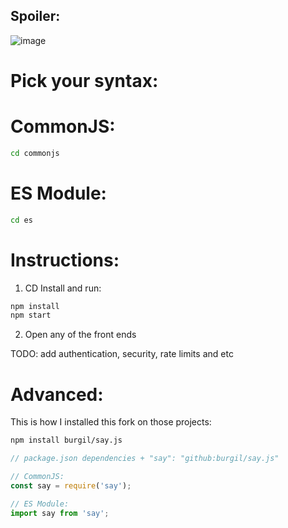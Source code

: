 ## Spoiler:

![image](https://github.com/burgil/say.js/assets/41600149/e0469b61-4178-4279-85ba-ba4e9d4721f5)

# Pick your syntax:

# CommonJS:

```bash
cd commonjs
```

# ES Module:

```bash
cd es
```

# Instructions:

1. CD Install and run:
```bash
npm install
npm start
```

2. Open any of the front ends

TODO: add authentication, security, rate limits and etc

# Advanced:

This is how I installed this fork on those projects:

```bash
npm install burgil/say.js
```

```js
// package.json dependencies + "say": "github:burgil/say.js"

// CommonJS:
const say = require('say');

// ES Module:
import say from 'say';
```
